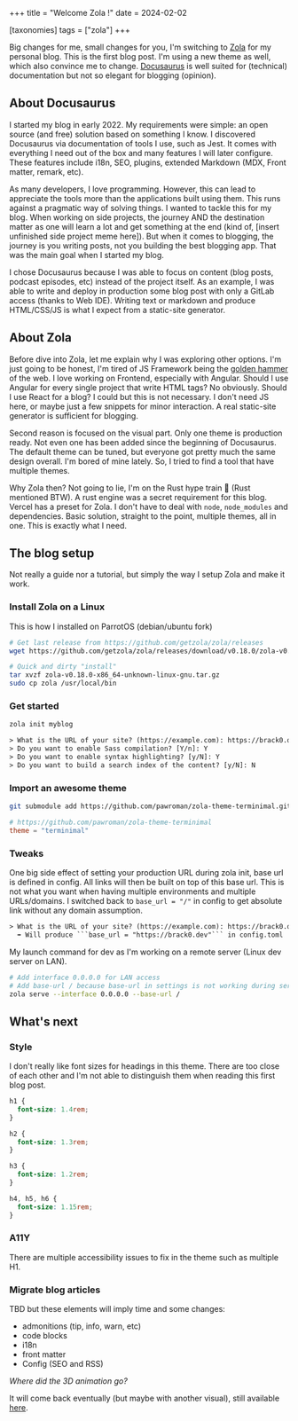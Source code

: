 +++
title = "Welcome Zola !"
date = 2024-02-02

[taxonomies]
tags = ["zola"]
+++

Big changes for me, small changes for you, I'm switching to [Zola](https://www.getzola.org/) for my personal blog. This is the first blog post. I'm using a new theme as well, which also convince me to change. [Docusaurus](https://docusaurus.io/) is well suited for (technical) documentation but not so elegant for blogging (opinion).

<!-- more -->

## About Docusaurus

I started my blog in early 2022. My requirements were simple: an open source (and free) solution based on something I know. I discovered Docusaurus via documentation of tools I use, such as Jest. It comes with everything I need out of the box and many features I will later configure. These features include i18n, SEO, plugins, extended Markdown (MDX, Front matter, remark, etc).

As many developers, I love programming. However, this can lead to appreciate the tools more than the applications built using them. This runs against a pragmatic way of solving things. I wanted to tackle this for my blog. When working on side projects, the journey AND the destination matter as one will learn a lot and get something at the end (kind of, [insert unfinished side project meme here]). But when it comes to blogging, the journey is you writing posts, not you building the best blogging app. That was the main goal when I started my blog.

I chose Docusaurus because I was able to focus on content (blog posts, podcast episodes, etc) instead of the project itself. As an example, I was able to write and deploy in production some blog post with only a GitLab access (thanks to Web IDE). Writing text or markdown and produce HTML/CSS/JS is what I expect from a static-site generator.

## About Zola

Before dive into Zola, let me explain why I was exploring other options. I'm just going to be honest, I'm tired of JS Framework being the [golden hammer](https://en.wikipedia.org/wiki/Law_of_the_instrument) of the web. I love working on Frontend, especially with Angular. Should I use Angular for every single project that write HTML tags? No obviously. Should I use React for a blog? I could but this is not necessary. I don't need JS here, or maybe just a few snippets for minor interaction. A real static-site generator is sufficient for blogging.

Second reason is focused on the visual part. Only one theme is production ready. Not even one has been added since the beginning of Docusaurus. The default theme can be tuned, but everyone got pretty much the same design overall. I'm bored of mine lately. So, I tried to find a tool that have multiple themes.

Why Zola then? Not going to lie, I'm on the Rust hype train 🦀 (Rust mentioned BTW). A rust engine was a secret requirement for this blog. Vercel has a preset for Zola. I don't have to deal with `node`, `node_modules` and dependencies. Basic solution, straight to the point, multiple themes, all in one. This is exactly what I need.

## The blog setup

Not really a guide nor a tutorial, but simply the way I setup Zola and make it work.

### Install Zola on a Linux

This is how I installed on ParrotOS (debian/ubuntu fork)

```sh
# Get last release from https://github.com/getzola/zola/releases
wget https://github.com/getzola/zola/releases/download/v0.18.0/zola-v0.18.0-x86_64-unknown-linux-gnu.tar.gz

# Quick and dirty "install"
tar xvzf zola-v0.18.0-x86_64-unknown-linux-gnu.tar.gz
sudo cp zola /usr/local/bin
```

### Get started

```sh
zola init myblog
```

```txt
> What is the URL of your site? (https://example.com): https://brack0.dev
> Do you want to enable Sass compilation? [Y/n]: Y
> Do you want to enable syntax highlighting? [y/N]: Y
> Do you want to build a search index of the content? [y/N]: N
```

### Import an awesome theme

```sh
git submodule add https://github.com/pawroman/zola-theme-terminimal.git themes/terminimal
```

```toml
# https://github.com/pawroman/zola-theme-terminimal
theme = "terminimal"
```

### Tweaks

One big side effect of setting your production URL during zola init, base url is defined in config. All links will then be built on top of this base url. This is not what you want when having multiple environments and multiple URLs/domains. I switched back to `base_url = "/"` in config to get absolute link without any domain assumption.

```txt
> What is the URL of your site? (https://example.com): https://brack0.dev
  ➡️ Will produce ```base_url = "https://brack0.dev"``` in config.toml
```

My launch command for dev as I'm working on a remote server (Linux dev server on LAN).

```sh
# Add interface 0.0.0.0 for LAN access
# Add base-url / because base-url in settings is not working during serve
zola serve --interface 0.0.0.0 --base-url /
```

## What's next

### Style

I don't really like font sizes for headings in this theme. There are too close of each other and I'm not able to distinguish them when reading this first blog post.

```css
h1 {
  font-size: 1.4rem;
}

h2 {
  font-size: 1.3rem;
}

h3 {
  font-size: 1.2rem;
}

h4, h5, h6 {
  font-size: 1.15rem;
}
```

### A11Y

There are multiple accessibility issues to fix in the theme such as multiple H1.

### Migrate blog articles

TBD but these elements will imply time and some changes:

- admonitions (tip, info, warn, etc)
- code blocks
- i18n
- front matter
- Config (SEO and RSS)

_Where did the 3D animation go?_

It will come back eventually (but maybe with another visual), still available [here](https://nebulon.vercel.app/).
